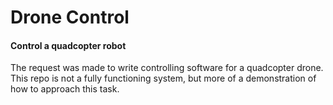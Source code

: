 # Drone Control
#### Control a quadcopter robot


The request was made to write controlling software for a quadcopter drone.  This repo is not a fully functioning system, but more of a demonstration of how to approach this task.


